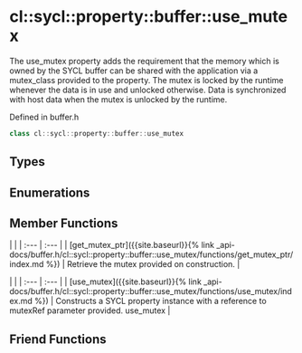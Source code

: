 ---
---
# cl::sycl::property::buffer::use_mutex

The use_mutex property adds the requirement that the memory which is owned by the SYCL buffer can be shared with the application via a mutex_class provided to the property. The mutex is locked by the runtime whenever the data is in use and unlocked otherwise. Data is synchronized with host data when the mutex is unlocked by the runtime. 

Defined in buffer.h

```cpp
class cl::sycl::property::buffer::use_mutex
```

## Types

## Enumerations

## Member Functions

   |   |
| :--- | :--- |
| [get_mutex_ptr]({{site.baseurl}}{% link _api-docs/buffer.h/cl::sycl::property::buffer::use_mutex/functions/get_mutex_ptr/index.md %}) | Retrieve the mutex provided on construction.  |

   |   |
| :--- | :--- |
| [use_mutex]({{site.baseurl}}{% link _api-docs/buffer.h/cl::sycl::property::buffer::use_mutex/functions/use_mutex/index.md %}) | Constructs a SYCL  property instance with a reference to mutexRef parameter provided. use_mutex |


## Friend Functions

